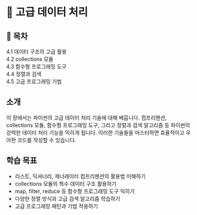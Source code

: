 # 📘 고급 데이터 처리

## 📌 목차  
4.1 데이터 구조의 고급 활용  
4.2 collections 모듈  
4.3 함수형 프로그래밍 도구  
4.4 정렬과 검색  
4.5 고급 프로그래밍 기법

## 소개
이 장에서는 파이썬의 고급 데이터 처리 기술에 대해 배웁니다. 컴프리헨션, collections 모듈, 함수형 프로그래밍 도구, 그리고 정렬과 검색 알고리즘 등 파이썬의 강력한 데이터 처리 기능을 익히게 됩니다. 이러한 기술들을 마스터하면 효율적이고 우아한 코드를 작성할 수 있습니다.

## 학습 목표
- 리스트, 딕셔너리, 제너레이터 컴프리헨션의 활용법 이해하기
- collections 모듈의 특수 데이터 구조 활용하기
- map, filter, reduce 등 함수형 프로그래밍 도구 익히기
- 다양한 정렬 방식과 고급 검색 알고리즘 학습하기
- 고급 프로그래밍 패턴과 기법 적용하기 